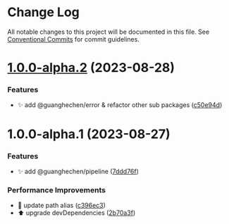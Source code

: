 # Change Log

All notable changes to this project will be documented in this file.
See [Conventional Commits](https://conventionalcommits.org) for commit guidelines.

# [1.0.0-alpha.2](https://github.com/guanghechen/sora/compare/@guanghechen/pipeline@1.0.0-alpha.1...@guanghechen/pipeline@1.0.0-alpha.2) (2023-08-28)


### Features

* ✨ add @guanghechen/error & refactor other sub packages ([c50e94d](https://github.com/guanghechen/sora/commit/c50e94de4b9e6d7fd635c10e202eb8bdc4f4f8dd))





# 1.0.0-alpha.1 (2023-08-27)


### Features

* ✨ add @guanghechen/pipeline ([7ddd76f](https://github.com/guanghechen/sora/commit/7ddd76fcb108a9151bfaec55096710c1aa523bbf))


### Performance Improvements

* 🔧 update path alias ([c396ec3](https://github.com/guanghechen/sora/commit/c396ec3316b2b19a69ba0234cc7a9d86edd9fac2))
* ⬆️ upgrade devDependencies ([2b70a3f](https://github.com/guanghechen/sora/commit/2b70a3f5b895ed51de035b962d843661475663d6))

